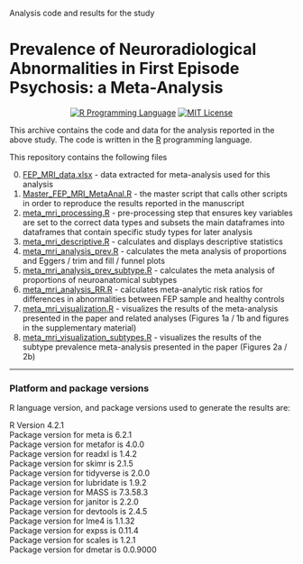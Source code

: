Analysis code and results for the study

# Prevalence of Neuroradiological Abnormalities in First Episode Psychosis: a Meta-Analysis 

<p align="center">
	<a href="https://en.wikipedia.org/wiki/R_(programming_language)"><img
		alt="R Programming Language"
		src="https://img.shields.io/badge/Language-R-%232268BB.svg"></a>
	<a href="https://opensource.org/licenses/MIT"><img
		alt="MIT License"
		src="https://img.shields.io/badge/license-MIT-blue.svg"></a>
</p>

This archive contains the code and data for the analysis reported in the above study. The code is written in the [R](https://en.wikipedia.org/wiki/R_(programming_language)) programming language.

This repository contains the following files

0. [FEP_MRI_data.xlsx](https://github.com/vaughanbell/FEP_MRI_anormality_Meta/blob/main/FEP_MRI_data.xlsx) - data extracted for meta-analysis used for this analysis
1.  [Master_FEP_MRI_MetaAnal.R](https://github.com/grahamblackman/FEP_MRI_anormality_Meta/blob/main/Master_FEP_MRI_MetaAnal.R) - the master script that calls other scripts in order to reproduce the results reported in the manuscript
2.  [meta_mri_processing.R](https://github.com/grahamblackman/FEP_MRI_anormality_Meta/blob/main/meta_mri_processing.R) - pre-processing step that ensures key variables are set to the correct data types and subsets the main dataframes into dataframes that contain specific study types for later analysis
3. [meta_mri_descriptive.R](https://github.com/grahamblackman/FEP_MRI_anormality_Meta/blob/main/meta_mri_descriptive.R) - calculates and displays descriptive statistics
4. [meta_mri_analysis_prev.R](https://github.com/grahamblackman/FEP_MRI_anormality_Meta/blob/main/meta_mri_analysis_prev.R) - calculates the meta analysis of proportions and Eggers / trim and fill / funnel plots
5. [meta_mri_analysis_prev_subtype.R](https://github.com/grahamblackman/FEP_MRI_anormality_Meta/blob/main/meta_mri_analysis_prev_subtype.R) - calculates the meta analysis of proportions of neuroanatomical subtypes
6. [meta_mri_analysis_RR.R](https://github.com/grahamblackman/FEP_MRI_anormality_Meta/blob/main/meta_mri_analysis_RR.R) - calculates meta-analytic risk ratios for differences in abnormalities between FEP sample and healthy controls
7. [meta_mri_visualization.R](https://github.com/grahamblackman/FEP_MRI_anormality_Meta/blob/main/meta_mri_visualization.R) - visualizes the results of the meta-analysis presented in the paper and related analyses (Figures 1a / 1b and figures in the supplementary material)
8. [meta_mri_visualization_subtypes.R](https://github.com/grahamblackman/FEP_MRI_anormality_Meta/blob/main/meta_mri_visualization_subtypes.R) - visualizes the results of the subtype prevalence meta-analysis presented in the paper (Figures 2a / 2b)

---

### Platform and package versions

R language version, and package versions used to generate the results are:

R Version 4.2.1<br>
Package version for meta is 6.2.1<br>
Package version for metafor is 4.0.0<br>
Package version for readxl is 1.4.2<br>
Package version for skimr is 2.1.5<br>
Package version for tidyverse is 2.0.0<br>
Package version for lubridate is 1.9.2<br>
Package version for MASS is 7.3.58.3<br>
Package version for janitor is 2.2.0<br>
Package version for devtools is 2.4.5<br>
Package version for lme4 is 1.1.32<br>
Package version for expss is 0.11.4<br>
Package version for scales is 1.2.1<br>
Package version for dmetar is 0.0.9000<br>

